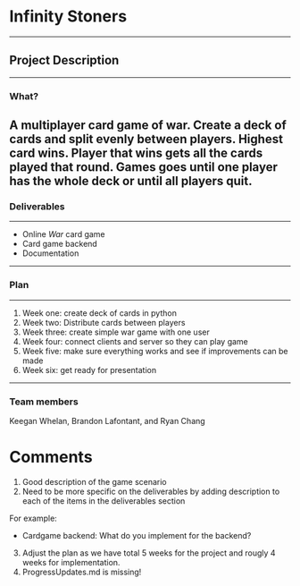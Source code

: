 # Infinity Stoners
---
## Project Description
----
### What?
A multiplayer card game of war. Create a deck of cards and split evenly between players. Highest card wins. Player that wins gets all the cards played that round. Games goes until one player has the whole deck or until all players quit.
---
### Deliverables 
---
- Online *War* card game
- Card game backend
- Documentation
---
### Plan
---
1. Week one: create deck of cards in python
2. Week two: Distribute cards between players
3. Week three: create simple war game with one user
4. Week four: connect clients and server so they can play game
5. Week five: make sure everything works and see if improvements can be made
6. Week six: get ready for presentation
---
### Team members
Keegan Whelan, Brandon Lafontant, and Ryan Chang

# Comments
1. Good description of the game scenario
2. Need to be more specific on the deliverables by adding description to each of the items in the deliverables section 

For example:
* Cardgame backend: What do you implement for the backend?
3. Adjust the plan as we have total 5 weeks for the project and rougly 4 weeks for implementation.
4. ProgressUpdates.md is missing!
